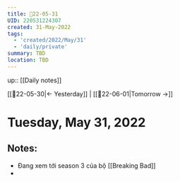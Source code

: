 ```yaml
---
title: 📝22-05-31
UID: 220531224307
created: 31-May-2022
tags:
  - 'created/2022/May/31'
  - 'daily/private'
summary: TBD
location: TBD
---
```


up:: [[Daily notes]]

[[📝22-05-30|<- Yesterday]] | [[📝22-06-01|Tomorrow ->]]
# Tuesday, May 31, 2022

## Notes:
- Đang xem tới season 3 của bộ [[Breaking Bad]]
- 

